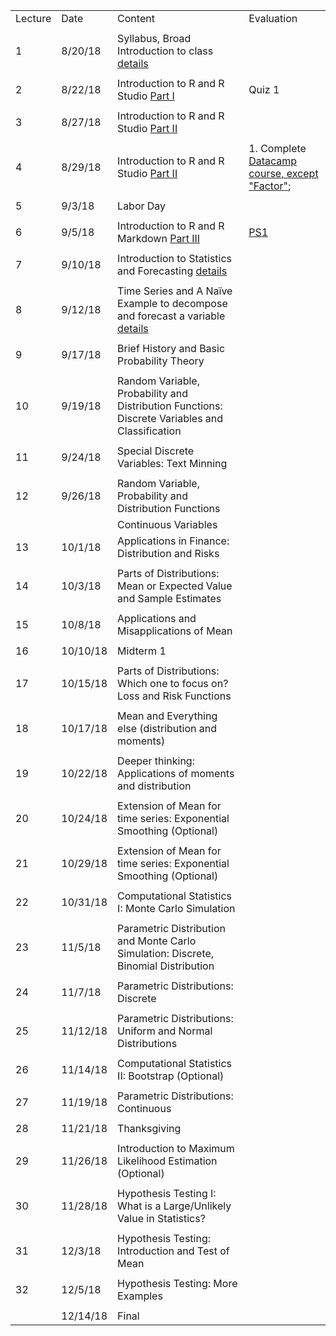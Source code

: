 |         |          |                                                                                                                     |                                                                                                          | 
|---------|----------|---------------------------------------------------------------------------------------------------------------------|----------------------------------------------------------------------------------------------------------| 
| Lecture | Date     | Content                                                                                                             | Evaluation                                                                                               | 
|         |          |                                                                                                                     |                                                                                                          | 
| 1       | 8/20/18  | Syllabus, Broad Introduction to class [details](summary/lecture-firstday.md)                                        |                                                                                                          | 
|         |          |                                                                                                                     |                                                                                                          | 
| 2       | 8/22/18  | Introduction to R and R Studio  [Part I](summary/lecture-intro_to_R01.md)                                           | Quiz 1                                                                                                   | 
|         |          |                                                                                                                     |                                                                                                          | 
| 3       | 8/27/18  | Introduction to R and R Studio  [Part II](summary/lecture-intro_to_R02.md)                                          |                                                                                                          | 
|         |          |                                                                                                                     |                                                                                                          | 
| 4       | 8/29/18  | Introduction to R and R Studio  [Part II](summary/lecture-intro_to_R02.md)                                          | 1. Complete [Datacamp course, except "Factor"](https://www.datacamp.com/courses/free-introduction-to-r); | 
|         |          |                                                                                                                     |                                                                                                          | 
| 5       | 9/3/18   | Labor Day                                                                                                           |                                                                                                          | 
|         |          |                                                                                                                     |                                                                                                          | 
| 6       | 9/5/18   | Introduction to R and R Markdown  [Part III](summary/lecture-intro_to_R03.md)                                       | [PS1](ps/ps1.pdf)                                                                                        | 
|         |          |                                                                                                                     |                                                                                                          | 
| 7       | 9/10/18  | Introduction to Statistics and Forecasting [details](summary/lecture-univariate_intro.mdf)                          |                                                                                                          | 
|         |          |                                                                                                                     |                                                                                                          | 
| 8       | 9/12/18  | Time Series and A Naïve Example to decompose and forecast a variable [details](summary/lecture-univariate_intro.md) |                                                                                                          | 
|         |          |                                                                                                                     |                                                                                                          | 
| 9       | 9/17/18  | Brief History and Basic Probability Theory                                                                          |                                                                                                          | 
|         |          |                                                                                                                     |                                                                                                          | 
| 10      | 9/19/18  | Random Variable, Probability and Distribution Functions: Discrete Variables and Classification                      |                                                                                                          | 
|         |          |                                                                                                                     |                                                                                                          | 
| 11      | 9/24/18  | Special Discrete Variables: Text Minning                                                                            |                                                                                                          | 
|         |          |                                                                                                                     |                                                                                                          | 
| 12      | 9/26/18  | Random Variable, Probability and Distribution Functions                                                             |                                                                                                          | 
|         |          | Continuous Variables                                                                                                |                                                                                                          | 
| 13      | 10/1/18  | Applications in Finance: Distribution and Risks                                                                     |                                                                                                          | 
|         |          |                                                                                                                     |                                                                                                          | 
| 14      | 10/3/18  | Parts of Distributions: Mean or Expected Value and Sample Estimates                                                 |                                                                                                          | 
|         |          |                                                                                                                     |                                                                                                          | 
| 15      | 10/8/18  | Applications and Misapplications of Mean                                                                            |                                                                                                          | 
|         |          |                                                                                                                     |                                                                                                          | 
| 16      | 10/10/18 | Midterm 1                                                                                                           |                                                                                                          | 
|         |          |                                                                                                                     |                                                                                                          | 
| 17      | 10/15/18 | Parts of Distributions: Which one to focus on? Loss and Risk Functions                                              |                                                                                                          | 
|         |          |                                                                                                                     |                                                                                                          | 
| 18      | 10/17/18 | Mean and Everything else (distribution and moments)                                                                 |                                                                                                          | 
|         |          |                                                                                                                     |                                                                                                          | 
| 19      | 10/22/18 | Deeper thinking: Applications of moments and distribution                                                           |                                                                                                          | 
|         |          |                                                                                                                     |                                                                                                          | 
| 20      | 10/24/18 | Extension of Mean for time series: Exponential Smoothing (Optional)                                                 |                                                                                                          | 
|         |          |                                                                                                                     |                                                                                                          | 
| 21      | 10/29/18 | Extension of Mean for time series: Exponential Smoothing (Optional)                                                 |                                                                                                          | 
|         |          |                                                                                                                     |                                                                                                          | 
| 22      | 10/31/18 | Computational Statistics I: Monte Carlo Simulation                                                                  |                                                                                                          | 
|         |          |                                                                                                                     |                                                                                                          | 
| 23      | 11/5/18  | Parametric Distribution and Monte Carlo Simulation: Discrete, Binomial Distribution                                 |                                                                                                          | 
|         |          |                                                                                                                     |                                                                                                          | 
| 24      | 11/7/18  | Parametric Distributions: Discrete                                                                                  |                                                                                                          | 
|         |          |                                                                                                                     |                                                                                                          | 
| 25      | 11/12/18 | Parametric Distributions: Uniform and Normal Distributions                                                          |                                                                                                          | 
|         |          |                                                                                                                     |                                                                                                          | 
| 26      | 11/14/18 | Computational Statistics II: Bootstrap (Optional)                                                                   |                                                                                                          | 
|         |          |                                                                                                                     |                                                                                                          | 
| 27      | 11/19/18 | Parametric Distributions: Continuous                                                                                |                                                                                                          | 
|         |          |                                                                                                                     |                                                                                                          | 
| 28      | 11/21/18 | Thanksgiving                                                                                                        |                                                                                                          | 
|         |          |                                                                                                                     |                                                                                                          | 
| 29      | 11/26/18 | Introduction to Maximum Likelihood Estimation (Optional)                                                            |                                                                                                          | 
|         |          |                                                                                                                     |                                                                                                          | 
| 30      | 11/28/18 | Hypothesis Testing I: What is a Large/Unlikely Value in Statistics?                                                 |                                                                                                          | 
|         |          |                                                                                                                     |                                                                                                          | 
| 31      | 12/3/18  | Hypothesis Testing: Introduction and Test of Mean                                                                   |                                                                                                          | 
|         |          |                                                                                                                     |                                                                                                          | 
| 32      | 12/5/18  | Hypothesis Testing: More Examples                                                                                   |                                                                                                          | 
|         |          |                                                                                                                     |                                                                                                          | 
|         | 12/14/18 | Final                                                                                                               |                                                                                                          | 
